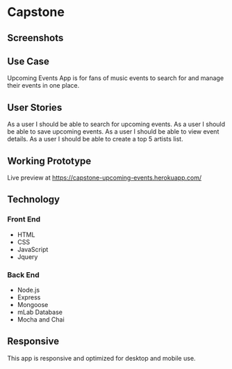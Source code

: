# Capstone

## Screenshots

## Use Case
Upcoming Events App is for fans of music events to search for and manage their events in one place. 

## User Stories
As a user I should be able to search for upcoming events.
As a user I should be able to save upcoming events.
As a user I should be able to view event details.
As a user I should be able to create a top 5 artists list.
## Working Prototype

Live preview at https://capstone-upcoming-events.herokuapp.com/

## Technology
### Front End
* HTML
* CSS
* JavaScript
* Jquery

### Back End
* Node.js
* Express
* Mongoose
* mLab Database
* Mocha and Chai

## Responsive
This app is responsive and optimized for desktop and mobile use. 